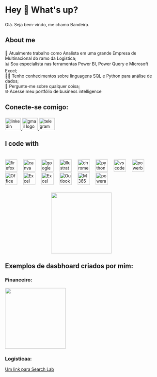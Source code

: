 <h1 align="left">Hey 👋 What's up?</h1>

###

<p align="left">Olá. Seja bem-vindo, me chamo Bandeira.</p>

###

<h2 align="left">About me</h2>

###

<p align="left">🏤 Atualmente trabalho como Analista  em uma grande Empresa de Multinacional do ramo da Logistica;<br>📊 Sou especialista nas ferramentas Power BI, Power Query e Microsoft Excel;<br>👨‍💻 Tenho conhecimentos sobre linguagens SQL e Python para análise de dados;<br>💬 Pergunte-me sobre qualquer coisa;<br>🌐 Acesse meu portfólio de business intelligence</p>

###

<h2 align="left">Conecte-se comigo:</h2>

###

<div align="left">
  <a href="https://www.linkedin.com/in/luis-bandeira-94439a124/" target="_blank">
    <img src="https://raw.githubusercontent.com/maurodesouza/profile-readme-generator/master/src/assets/icons/social/linkedin/default.svg" width="52" height="40" alt="linkedin logo"  />
  </a>
  <a href="mailto:gusband7@gmail.com" target="_blank">
    <img src="https://raw.githubusercontent.com/maurodesouza/profile-readme-generator/master/src/assets/icons/social/gmail/default.svg" width="52" height="40" alt="gmail logo"  />
  </a>
  <a href="https://t.me/bandeiraluis" target="_blank">
    <img src="https://raw.githubusercontent.com/maurodesouza/profile-readme-generator/master/src/assets/icons/social/telegram/default.svg" width="52" height="40" alt="telegram logo"  />
  </a>
</div>

###

<h2 align="left">I code with</h2>

###

<br clear="both">

<div align="left">
  <img src="https://cdn.jsdelivr.net/gh/devicons/devicon/icons/firefox/firefox-plain.svg" height="40" alt="firefox logo"  />
  <img width="12" />
  <img src="https://cdn.jsdelivr.net/gh/devicons/devicon/icons/canva/canva-original.svg" height="40" alt="canva logo"  />
  <img width="12" />
  <img src="https://cdn.jsdelivr.net/gh/devicons/devicon/icons/googlecloud/googlecloud-original.svg" height="40" alt="googlecloud logo"  />
  <img width="12" />
  <img src="https://cdn.jsdelivr.net/gh/devicons/devicon/icons/illustrator/illustrator-plain.svg" height="40" alt="illustrator logo"  />
  <img width="12" />
  <img src="https://cdn.jsdelivr.net/gh/devicons/devicon/icons/chrome/chrome-plain.svg" height="40" alt="chrome logo"  />
  <img width="12" />
  <img src="https://cdn.jsdelivr.net/gh/devicons/devicon/icons/python/python-original.svg" height="40" alt="python logo"  />
  <img width="12" />
  <img src="https://cdn.jsdelivr.net/gh/devicons/devicon/icons/vscode/vscode-original.svg" height="40" alt="vscode logo"  />
  <img width="12" />
  <img src="https://upload.wikimedia.org/wikipedia/commons/c/cf/New_Power_BI_Logo.svg" height="40" alt="powerbi logo"  />
  <img width="12" />
  <img src="https://upload.wikimedia.org/wikipedia/commons/0/0c/Microsoft_Office_logo_%282013%E2%80%932019%29.svg" height="40" alt="Office 365 logo"  />
  <img width="12" />
  <img src="https://upload.wikimedia.org/wikipedia/commons/3/34/Microsoft_Office_Excel_%282019%E2%80%93present%29.svg" height="40" alt="Excel logo"  />
  <img width="12" />
  <img src="https://upload.wikimedia.org/wikipedia/commons/c/c9/Microsoft_Office_Teams_%282018%E2%80%93present%29.svg" height="40" alt="Excel logo"  />
  <img width="12" />
  <img src="https://upload.wikimedia.org/wikipedia/commons/d/df/Microsoft_Office_Outlook_%282018%E2%80%93present%29.svg" height="40" alt="Outlook logo"  />
  <img width="12" />
  <img src="https://upload.wikimedia.org/wikipedia/commons/0/0e/Microsoft_365_%282022%29.svg" height="40" alt="M365 logo"  />
   <img width="12" />
  <img src="https://upload.wikimedia.org/wikipedia/commons/4/4d/Microsoft_Power_Automate.svg" height="40" alt="powerautomate logo"  />
  
</div>

###

<div align="center">
  <img height="200" src="https://i.giphy.com/media/v1.Y2lkPTc5MGI3NjExcHd3eGRicG83ajY1dzIyZmwybTl3Y2U0Z253dncxOTB2aWxraW5uaCZlcD12MV9pbnRlcm5hbF9naWZfYnlfaWQmY3Q9Zw/3oKIPEqDGUULpEU0aQ/giphy.gif"  />
</div>

###


<h2 align="left">Exemplos de dasbhoard criados por mim:</h2>

<h3> Financeiro:</h3>
<a href="https://app.powerbi.com/view?r=eyJrIjoiZTU0NGViNTItYjNlMC00MjFiLWI3NmQtZTMyY2YzZWM0NzQxIiwidCI6ImExYzFhYzZkLWVlYmQtNDBlOC05MTU1LThhMmIxNjIwYTEyMyJ9"> 
<img height="200"  src="https://conube.com.br/blog/wp-content/uploads/2019/10/BPO-Financeiro_capa.jpg" /> </a>

<h3> Logísticaa:</h3>
<a href="https://app.powerbi.com/view?r=eyJrIjoiYzU1YzE5YjAtMTE4ZC00NTljLWIyYjItN2Y4ODg1OTM5MGMxIiwidCI6ImExYzFhYzZkLWVlYmQtNDBlOC05MTU1LThhMmIxNjIwYTEyMyJ9> <img height="200"  src="https://cargox.com.br/wp-content/uploads/2021/06/gestao-de-riscos-na-logistica.jpg" /> </a>

<a href=”https://searchlab.com.br/”>Um link para Search Lab</a>


###
